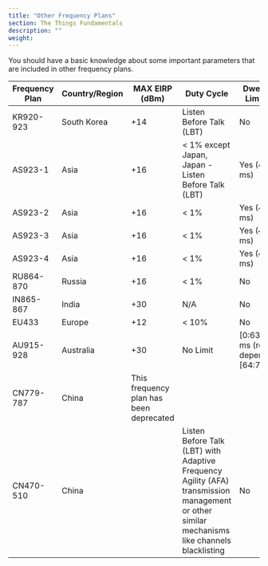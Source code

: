 ```yaml
---
title: "Other Frequency Plans"
section: The Things Fundamentals
description: ""
weight:
---
```


You should have a basic knowledge about some important parameters that are included in other frequency plans. 

| Frequency Plan | Country/Region | MAX EIRP (dBm)	| Duty Cycle |	Dwell Time Limitation |
| -------------- | -------------- | -------- | ---------- | --------------------- |
| KR920-923 | South Korea | +14 | Listen Before Talk (LBT)	| No |
| AS923-1	| Asia	     | +16 | < 1% except Japan, Japan - Listen Before Talk (LBT)	| Yes (400 ms) |
| AS923-2	| Asia	     | +16 | < 1% | Yes (400 ms) |
| AS923-3	| Asia	     | +16 | < 1% | Yes (400 ms) |
| AS923-4	| Asia	     | +16 | < 1% | Yes (400 ms) |
| RU864-870 | Russia	     | +16 | < 1%	| No |
| IN865-867	| India	     | +30 | N/A  | No |
| EU433     | Europe      | +12 | < 10% |	No |
| AU915-928	| Australia	  | +30 | No Limit | [0:63] 400 ms (regional dependence)<br>[64:71] No
| CN779-787	| China	     | This frequency plan has been deprecated |
| CN470-510	| China		  |  | Listen Before Talk (LBT) with Adaptive Frequency Agility (AFA) transmission management or other similar mechanisms like channels blacklisting | No |
